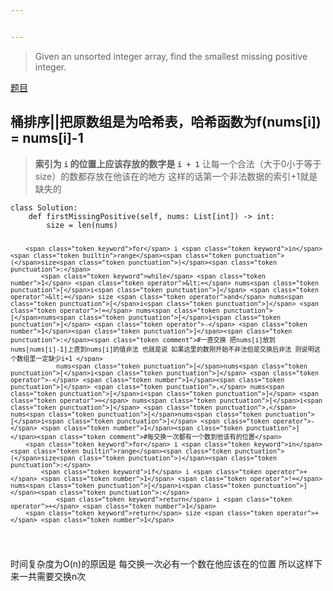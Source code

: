 ```yaml
---


---
```


<blockquote>
<p>Given an unsorted integer array, find the smallest missing positive<br>
integer.</p>
</blockquote>
<p><a href="https://leetcode-cn.com/problems/first-missing-positive/">题目</a></p>
<h2 id="桶排序把原数组是为哈希表，哈希函数为fnumsi--numsi-1">桶排序||把原数组是为哈希表，哈希函数为f(nums[i]) = nums[i]-1</h2>
<blockquote>
<p><strong>索引为  <code>i</code>  的位置上应该存放的数字是  <code>i + 1</code></strong> 让每一个合法（大于0小于等于size）的数都存放在他该在的地方 这样的话第一个非法数据的索引+1就是缺失的</p>
</blockquote>
<pre class=" language-python"><code class="prism  language-python"><span class="token keyword">class</span> <span class="token class-name">Solution</span><span class="token punctuation">:</span>
    <span class="token keyword">def</span> <span class="token function">firstMissingPositive</span><span class="token punctuation">(</span>self<span class="token punctuation">,</span> nums<span class="token punctuation">:</span> List<span class="token punctuation">[</span><span class="token builtin">int</span><span class="token punctuation">]</span><span class="token punctuation">)</span> <span class="token operator">-</span><span class="token operator">&gt;</span> <span class="token builtin">int</span><span class="token punctuation">:</span>
        size <span class="token operator">=</span> <span class="token builtin">len</span><span class="token punctuation">(</span>nums<span class="token punctuation">)</span>

        <span class="token keyword">for</span> i <span class="token keyword">in</span> <span class="token builtin">range</span><span class="token punctuation">(</span>size<span class="token punctuation">)</span><span class="token punctuation">:</span>
            <span class="token keyword">while</span> <span class="token number">1</span> <span class="token operator">&lt;=</span> nums<span class="token punctuation">[</span>i<span class="token punctuation">]</span> <span class="token operator">&lt;=</span> size <span class="token operator">and</span> nums<span class="token punctuation">[</span>i<span class="token punctuation">]</span> <span class="token operator">!=</span> nums<span class="token punctuation">[</span>nums<span class="token punctuation">[</span>i<span class="token punctuation">]</span> <span class="token operator">-</span> <span class="token number">1</span><span class="token punctuation">]</span><span class="token punctuation">:</span><span class="token comment">#一直交换 把nums[i]放到nums[nums[i]-1]上直到nums[i]的值非法 也就是说 如果这里的数刚开始不非法但是交换后非法 则说明这个数组里一定缺少i+1 </span>
                nums<span class="token punctuation">[</span>nums<span class="token punctuation">[</span>i<span class="token punctuation">]</span> <span class="token operator">-</span> <span class="token number">1</span><span class="token punctuation">]</span> <span class="token punctuation">,</span> nums<span class="token punctuation">[</span>i<span class="token punctuation">]</span> <span class="token operator">=</span> nums<span class="token punctuation">[</span>i<span class="token punctuation">]</span> <span class="token punctuation">,</span> nums<span class="token punctuation">[</span>nums<span class="token punctuation">[</span>i<span class="token punctuation">]</span> <span class="token operator">-</span> <span class="token number">1</span><span class="token punctuation">]</span><span class="token comment">#每交换一次都有一个数到他该有的位置</span>
        <span class="token keyword">for</span> i <span class="token keyword">in</span> <span class="token builtin">range</span><span class="token punctuation">(</span>size<span class="token punctuation">)</span><span class="token punctuation">:</span>
            <span class="token keyword">if</span> i <span class="token operator">+</span> <span class="token number">1</span> <span class="token operator">!=</span> nums<span class="token punctuation">[</span>i<span class="token punctuation">]</span><span class="token punctuation">:</span>
                <span class="token keyword">return</span> i <span class="token operator">+</span> <span class="token number">1</span>
        <span class="token keyword">return</span> size <span class="token operator">+</span> <span class="token number">1</span>  
</code></pre>
<p>时间复杂度为O(n)的原因是 每交换一次必有一个数在他应该在的位置 所以这样下来一共需要交换n次</p>

